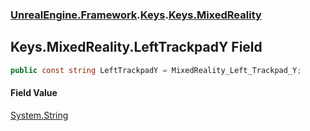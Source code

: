 ### [UnrealEngine.Framework](./UnrealEngine-Framework.md 'UnrealEngine.Framework').[Keys](./Keys.md 'UnrealEngine.Framework.Keys').[Keys.MixedReality](./Keys-MixedReality.md 'UnrealEngine.Framework.Keys.MixedReality')
## Keys.MixedReality.LeftTrackpadY Field
  
```csharp
public const string LeftTrackpadY = MixedReality_Left_Trackpad_Y;
```
#### Field Value
[System.String](https://docs.microsoft.com/en-us/dotnet/api/System.String 'System.String')  
